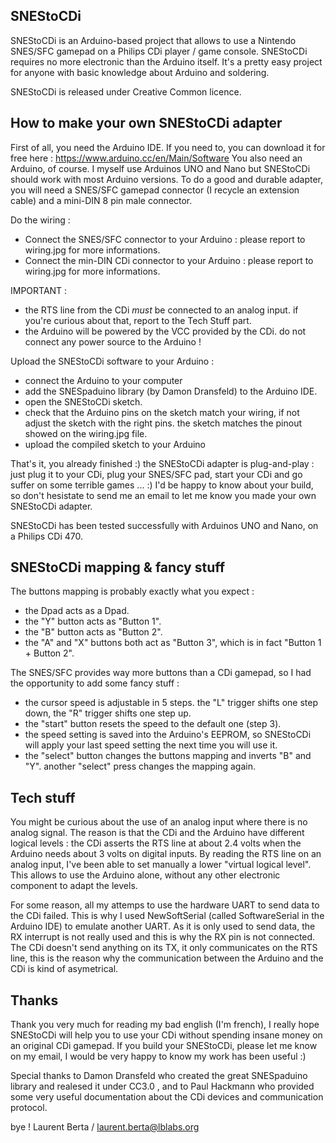 SNEStoCDi
---------

SNEStoCDi is an Arduino-based project that allows to use a Nintendo SNES/SFC gamepad on a Philips CDi player / game console. SNEStoCDi requires no more electronic than the Arduino itself. It's a pretty easy project for anyone with basic knowledge about Arduino and soldering.

SNEStoCDi is released under Creative Common licence.


How to make your own SNEStoCDi adapter
--------------------------------------

First of all, you need the Arduino IDE. If you need to, you can download it for free here : https://www.arduino.cc/en/Main/Software
You also need an Arduino, of course. I myself use Arduinos UNO and Nano but SNEStoCDi should work with most Arduino versions.
To do a good and durable adapter, you will need a SNES/SFC gamepad connector (I recycle an extension cable) and a mini-DIN 8 pin male connector.

Do the wiring :
- Connect the SNES/SFC connector to your Arduino : please report to wiring.jpg for more informations.
- Connect the min-DIN CDi connector to your Arduino : please report to wiring.jpg for more informations.

IMPORTANT : 
- the RTS line from the CDi *must* be connected to an analog input. if you're curious about that, report to the Tech Stuff part.
- the Arduino will be powered by the VCC provided by the CDi. do not connect any power source to the Arduino !

Upload the SNEStoCDi software to your Arduino :
- connect the Arduino to your computer
- add the SNESpaduino library (by Damon Dransfeld) to the Arduino IDE.
- open the SNEStoCDi sketch.
- check that the Arduino pins on the sketch match your wiring, if not adjust the sketch with the right pins.
  the sketch matches the pinout showed on the wiring.jpg file.
- upload the compiled sketch to your Arduino

That's it, you already finished :) the SNEStoCDi adapter is plug-and-play : just plug it to your CDi, plug your SNES/SFC pad, start your CDi and go suffer on some terrible games ... :)
I'd be happy to know about your build, so don't hesistate to send me an email to let me know you made your own SNEStoCDi adapter.

SNEStoCDi has been tested successfully with Arduinos UNO and Nano, on a Philips CDi 470.


SNEStoCDi mapping & fancy stuff
-------------------------------

The buttons mapping is probably exactly what you expect :
- the Dpad acts as a Dpad.
- the "Y" button acts as "Button 1".
- the "B" button acts as "Button 2".
- the "A" and "X" buttons both act as "Button 3", which is in fact "Button 1 + Button 2".

The SNES/SFC provides way more buttons than a CDi gamepad, so I had the opportunity to add some fancy stuff :
- the cursor speed is adjustable in 5 steps. the "L" trigger shifts one step down, the "R" trigger shifts one step up.
- the "start" button resets the speed to the default one (step 3).
- the speed setting is saved into the Arduino's EEPROM, so SNEStoCDi will apply your last speed setting the next time you will use it.
- the "select" button changes the buttons mapping and inverts "B" and "Y". another "select" press changes the mapping again.


Tech stuff
----------

You might be curious about the use of an analog input where there is no analog signal. The reason is that the CDi and the Arduino have different logical levels : the CDi asserts the RTS line at about 2.4 volts when the Arduino needs about 3 volts on digital inputs. By reading the RTS line on an analog input, I've been able to set manually a lower "virtual logical level". This allows to use the Arduino alone, without any other electronic component to adapt the levels.

For some reason, all my attemps to use the hardware UART to send data to the CDi failed. This is why I used NewSoftSerial (called SoftwareSerial in the Arduino IDE) to emulate another UART. As it is only used to send data, the RX interrupt is not really used and this is why the RX pin is not connected. The CDi doesn't send anything on its TX, it only communicates on the RTS line, this is the reason why the communication between the Arduino and the CDi is kind of asymetrical.


Thanks
------

Thank you very much for reading my bad english (I'm french), I really hope SNEStoCDi will help you to use your CDi without spending insane money on an original CDi gamepad. If you build your SNEStoCDi, please let me know on my email, I would be very happy to know my work has been useful :)

Special thanks to Damon Dransfeld who created the great SNESpaduino library and realesed it under CC3.0 , and to Paul Hackmann who provided some very useful documentation about the CDi devices and communication protocol.

bye !
Laurent Berta / laurent.berta@lblabs.org
